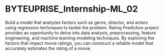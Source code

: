 # BYTEUPRISE_Internship-ML_02
Build a model that analyzes factors such as genre, director, and actors using regression techniques to tackle the problem. Rating Prediction project provides an opportunity to delve  into data analysis, preprocessing, feature engineering, and machine learning modeling techniques. By exploring the factors that impact movie ratings, you can construct a reliable model that accurately estimates the rating of a movie.
